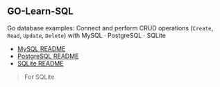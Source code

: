 ## GO-Learn-SQL
Go database examples: Connect and perform CRUD operations (`Create`, `Read`, `Update`, `Delete`) with MySQL · PostgreSQL · SQLite
<br>

* [MySQL README](README.md)
* [PostgreSQL README](README_PostgreSQL.md)
* [SQLite README](README_SQLite.md)
  <br>
>For SQLite
